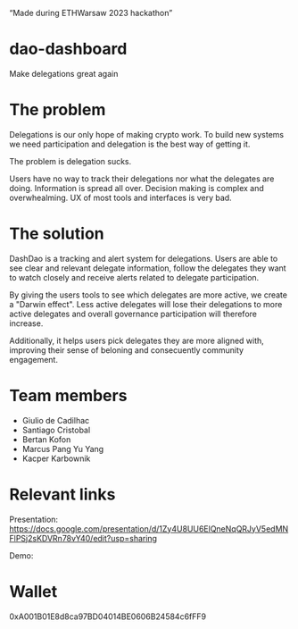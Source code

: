 “Made during ETHWarsaw 2023 hackathon”

# dao-dashboard

Make delegations great again

# The problem

Delegations is our only hope of making crypto work. To build new systems we need participation and delegation is the best way of getting it.

The problem is delegation sucks.

Users have no way to track their delegations nor what the delegates are doing. Information is spread all over. Decision making is complex and overwhealming. UX of most tools and interfaces is very bad.

# The solution

DashDao is a tracking and alert system for delegations. Users are able to see clear and relevant delegate information, follow the delegates they want to watch closely and receive alerts related to delegate participation.

By giving the users tools to see which delegates are more active, we create a "Darwin effect". Less active delegates will lose their delegations to more active delegates and overall governance participation will therefore increase.

Additionally, it helps users pick delegates they are more aligned with, improving their sense of beloning and consecuently community engagement. 

# Team members

- Giulio de Cadilhac
- Santiago Cristobal
- Bertan Kofon
- Marcus Pang Yu Yang
- Kacper Karbownik

# Relevant links

Presentation: https://docs.google.com/presentation/d/1Zy4U8UU6ElQneNqQRJyV5edMNFlPSj2sKDVRn78vY40/edit?usp=sharing

Demo: 

# Wallet

0xA001B01E8d8ca97BD04014BE0606B24584c6fFF9
